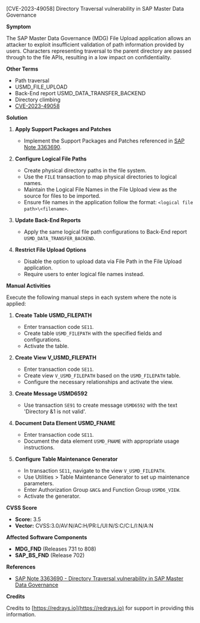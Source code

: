 [CVE-2023-49058] Directory Traversal vulnerability in SAP Master Data Governance

**Symptom**

The SAP Master Data Governance (MDG) File Upload application allows an attacker to exploit insufficient validation of path information provided by users. Characters representing traversal to the parent directory are passed through to the file APIs, resulting in a low impact on confidentiality.

**Other Terms**

- Path traversal
- USMD_FILE_UPLOAD
- Back-End report USMD_DATA_TRANSFER_BACKEND
- Directory climbing
- [CVE-2023-49058](https://me.sap.com/notes/3363690)

**Solution**

1. **Apply Support Packages and Patches**
   - Implement the Support Packages and Patches referenced in [SAP Note 3363690](https://me.sap.com/notes/3363690).

2. **Configure Logical File Paths**
   - Create physical directory paths in the file system.
   - Use the `FILE` transaction to map physical directories to logical names.
   - Maintain the Logical File Names in the File Upload view as the source for files to be imported.
   - Ensure file names in the application follow the format: `<logical file path>\<filename>`.

3. **Update Back-End Reports**
   - Apply the same logical file path configurations to Back-End report `USMD_DATA_TRANSFER_BACKEND`.

4. **Restrict File Upload Options**
   - Disable the option to upload data via File Path in the File Upload application.
   - Require users to enter logical file names instead.

**Manual Activities**

Execute the following manual steps in each system where the note is applied:

1. **Create Table USMD_FILEPATH**
   - Enter transaction code `SE11`.
   - Create table `USMD_FILEPATH` with the specified fields and configurations.
   - Activate the table.

2. **Create View V_USMD_FILEPATH**
   - Enter transaction code `SE11`.
   - Create view `V_USMD_FILEPATH` based on the `USMD_FILEPATH` table.
   - Configure the necessary relationships and activate the view.

3. **Create Message USMD6592**
   - Use transaction `SE91` to create message `USMD6592` with the text 'Directory &1 is not valid'.

4. **Document Data Element USMD_FNAME**
   - Enter transaction code `SE11`.
   - Document the data element `USMD_FNAME` with appropriate usage instructions.

5. **Configure Table Maintenance Generator**
   - In transaction `SE11`, navigate to the view `V_USMD_FILEPATH`.
   - Use Utilities > Table Maintenance Generator to set up maintenance parameters.
   - Enter Authorization Group `&NC&` and Function Group `USMD6_VIEW`.
   - Activate the generator.

**CVSS Score**

- **Score:** 3.5
- **Vector:** CVSS:3.0/AV:N/AC:H/PR:L/UI:N/S:C/C:L/I:N/A:N

**Affected Software Components**

- **MDG_FND** (Releases 731 to 808)
- **SAP_BS_FND** (Release 702)

**References**

- [SAP Note 3363690 - Directory Traversal vulnerability in SAP Master Data Governance](https://me.sap.com/notes/3363690)

**Credits**

Credits to [https://redrays.io](https://redrays.io) for support in providing this information.